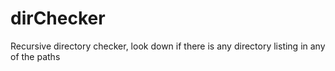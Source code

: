 # dirChecker
Recursive directory checker, look down if there is any directory listing in any of the paths
